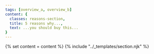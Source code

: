 ```yaml
---
tags: [overview_a, overview_b]
content: {
  classes: reasons-section,
  title: 5 reasons why...,
  text: ...you should buy this...
}
---
```


{% set content = content %}
{% include "../_templates/section.njk" %}